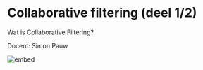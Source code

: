 # Collaborative filtering (deel 1/2)
Wat is Collaborative Filtering?

Docent: Simon Pauw

![embed](https://player.vimeo.com/video/400202288?byline=0&portrait=0)
